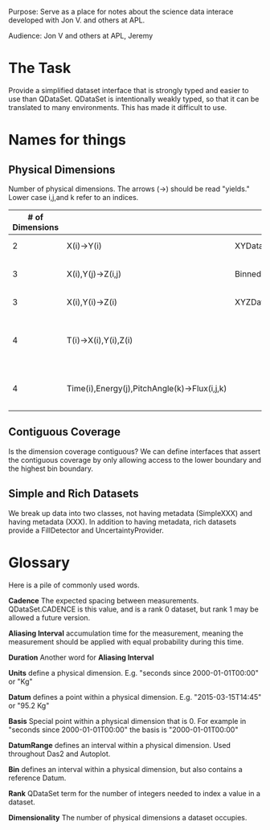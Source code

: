 Purpose: Serve as a place for notes about the science data interace
developed with Jon V. and others at APL.

Audience: Jon V and others at APL, Jeremy

# The Task

Provide a simplified dataset interface that is strongly typed and easier
to use than QDataSet. QDataSet is intentionally weakly typed, so that it
can be translated to many environments. This has made it difficult to
use.

# Names for things

## Physical Dimensions

Number of physical dimensions. The arrows (→) should be read "yields."
Lower case i,j,and k refer to an indices.

| \# of Dimensions |                                             | SDI                 | QDataSet                                                                       |
| ---------------- | ------------------------------------------- | ------------------- | ------------------------------------------------------------------------------ |
| 2                | X(i)→Y(i)                                   | XYData,BinnedData1D | Rank 1 DataSet with DEPEND\_0                                                  |
| 3                | X(i),Y(j)→Z(i,j)                            | BinnedData2D        | Rank 2 DataSet with DEPEND\_0 and DEPEND\_1                                    |
| 3                | X(i),Y(i)→Z(i)                              | XYZData             | Rank 2 DataSet with BUNDLE\_1=\[X,Y,Z\]                                        |
| 4                | T(i)→X(i),Y(i),Z(i)                         |                     | Rank 2 DataSet with BUNDLE\_1=\[T,X,Y,Z\] X has property DEPENDNAME\_0=T, etc. |
| 4                | Time(i),Energy(j),PitchAngle(k)→Flux(i,j,k) |                     | Rank 3 DataSet with DEPEND\_0=Time, DEPEND\_1=Energy, DEPEND\_2=PitchAngle     |

## Contiguous Coverage

Is the dimension coverage contiguous? We can define interfaces that
assert the contiguous coverage by only allowing access to the lower
boundary and the highest bin boundary.

## Simple and Rich Datasets

We break up data into two classes, not having metadata (SimpleXXX) and
having metadata (XXX). In addition to having metadata, rich datasets
provide a FillDetector and UncertaintyProvider.

# Glossary

Here is a pile of commonly used words.

**Cadence** The expected spacing between measurements. QDataSet.CADENCE
is this value, and is a rank 0 dataset, but rank 1 may be allowed a
future version.

**Aliasing Interval** accumulation time for the measurement, meaning the
measurement should be applied with equal probability during this time.

**Duration** Another word for **Aliasing Interval**

**Units** define a physical dimension. E.g. "seconds since
2000-01-01T00:00" or "Kg"

**Datum** defines a point within a physical dimension. E.g.
"2015-03-15T14:45" or "95.2 Kg"

**Basis** Special point within a physical dimension that is 0. For
example in "seconds since 2000-01-01T00:00" the basis is
"2000-01-01T00:00"

**DatumRange** defines an interval within a physical dimension. Used
throughout Das2 and Autoplot.

**Bin** defines an interval within a physical dimension, but also
contains a reference Datum.

**Rank** QDataSet term for the number of integers needed to index a
value in a dataset.

**Dimensionality** The number of physical dimensions a dataset occupies.

